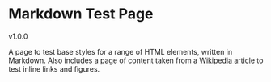 # Markdown Test Page

v1.0.0

A page to test base styles for a range of HTML elements, written in Markdown. Also includes a page of content taken from a [Wikipedia article](http://en.wikipedia.org/wiki/F-82) to test inline links and figures.